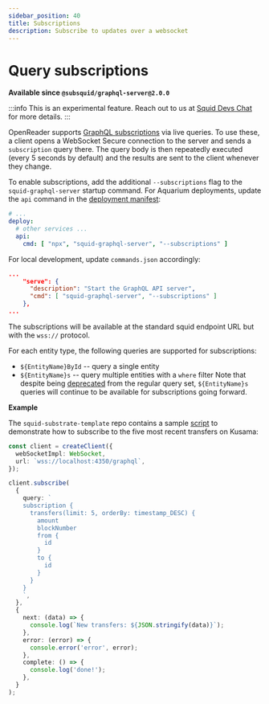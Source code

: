 ```yaml
---
sidebar_position: 40
title: Subscriptions
description: Subscribe to updates over a websocket
---
```


# Query subscriptions

**Available since `@subsquid/graphql-server@2.0.0`**

:::info
This is an experimental feature. Reach out to us at [Squid Devs Chat](https://t.me/HydraDevs) for more details.
:::

OpenReader supports [GraphQL subscriptions](https://www.apollographql.com/docs/react/data/subscriptions/) via live queries. To use these, a client opens a WebSocket Secure connection to the server and sends a `subscription` query there. The query body is then repeatedly executed (every 5 seconds by default) and the results are sent to the client whenever they change.

To enable subscriptions, add the additional `--subscriptions` flag to the `squid-graphql-server` startup command. For Aquarium deployments, update the `api` command in the [deployment manifest](/deploy-squid/deploy-manifest/#deploy):

```yaml title="squid.yaml"
# ...
deploy:
  # other services ...
  api:
    cmd: [ "npx", "squid-graphql-server", "--subscriptions" ]
```

For local development, update `commands.json` accordingly:
```json
...
    "serve": {
      "description": "Start the GraphQL API server",
      "cmd": [ "squid-graphql-server", "--subscriptions" ]
    },
...
```

The subscriptions will be available at the standard squid endpoint URL but with the `wss://` protocol.

For each entity type, the following queries are supported for subscriptions:
- `${EntityName}ById` -- query a single entity
- `${EntityName}s` -- query multiple entities with a `where` filter
Note that despite being [deprecated](/graphql-api/overview/#supported-queries) from the regular query set, `${EntityName}s` queries will continue to be available for subscriptions going forward.

**Example** 

The `squid-substrate-template` repo contains a sample [script](https://github.com/subsquid/squid-substrate-template/blob/main/scripts/sub-client.js) to demonstrate how to subscribe to the five most recent transfers on Kusama:

```typescript
const client = createClient({
  webSocketImpl: WebSocket,
  url: `wss://localhost:4350/graphql`,
});

client.subscribe(
  {
    query: `
    subscription {
      transfers(limit: 5, orderBy: timestamp_DESC) {
        amount
        blockNumber
        from {
          id
        }
        to {
          id
        }
      }
    }  
    `,
  },
  {
    next: (data) => {
      console.log(`New transfers: ${JSON.stringify(data)}`);
    },
    error: (error) => {
      console.error('error', error);
    },
    complete: () => {
      console.log('done!');
    },
  }
);
```
